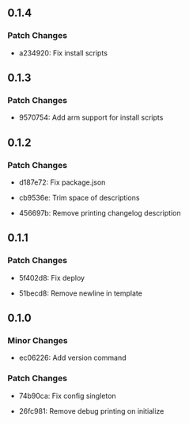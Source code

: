 ## 0.1.4

### Patch Changes

- a234920: Fix install scripts

## 0.1.3

### Patch Changes

- 9570754: Add arm support for install scripts

## 0.1.2

### Patch Changes

- d187e72: Fix package.json
  
- cb9536e: Trim space of descriptions
  
- 456697b: Remove printing changelog description

## 0.1.1

### Patch Changes

- 5f402d8: Fix deploy
  
- 51becd8: Remove newline in template

## 0.1.0

### Minor Changes

- ec06226: Add version command
  
### Patch Changes

- 74b90ca: Fix config singleton
  
- 26fc981: Remove debug printing on initialize